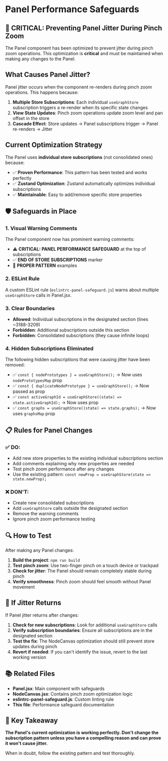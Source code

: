 # Panel Performance Safeguards

## 🚨 CRITICAL: Preventing Panel Jitter During Pinch Zoom

The Panel component has been optimized to prevent jitter during pinch zoom operations. This optimization is **critical** and must be maintained when making any changes to the Panel.

## What Causes Panel Jitter?

Panel jitter occurs when the component re-renders during pinch zoom operations. This happens because:

1. **Multiple Store Subscriptions**: Each individual `useGraphStore` subscription triggers a re-render when its specific state changes
2. **View State Updates**: Pinch zoom operations update zoom level and pan offset in the store
3. **Cascade Effect**: Store updates → Panel subscriptions trigger → Panel re-renders → Jitter

## Current Optimization Strategy

The Panel uses **individual store subscriptions** (not consolidated ones) because:

- ✅ **Proven Performance**: This pattern has been tested and works perfectly
- ✅ **Zustand Optimization**: Zustand automatically optimizes individual subscriptions
- ✅ **Maintainable**: Easy to add/remove specific store properties

## 🛡️ Safeguards in Place

### 1. Visual Warning Comments
The Panel component now has prominent warning comments:
- ⚠️ **CRITICAL: PANEL PERFORMANCE SAFEGUARD** at the top of subscriptions
- ✅ **END OF STORE SUBSCRIPTIONS** marker
- 🔧 **PROPER PATTERN** examples

### 2. ESLint Rule
A custom ESLint rule (`eslintrc-panel-safeguard.js`) warns about multiple `useGraphStore` calls in Panel.jsx.

### 3. Clear Boundaries
- **Allowed**: Individual subscriptions in the designated section (lines ~3188-3209)
- **Forbidden**: Additional subscriptions outside this section
- **Forbidden**: Consolidated subscriptions (they cause infinite loops)

### 4. Hidden Subscriptions Eliminated
The following hidden subscriptions that were causing jitter have been removed:
- ✅ `const { nodePrototypes } = useGraphStore();` → Now uses `nodePrototypesMap` prop
- ✅ `const { duplicateNodePrototype } = useGraphStore();` → Now passed as prop
- ✅ `const activeGraphId = useGraphStore((state) => state.activeGraphId);` → Now uses prop
- ✅ `const graphs = useGraphStore((state) => state.graphs);` → Now uses `graphsMap` prop

## 📋 Rules for Panel Changes

### ✅ DO:
- Add new store properties to the existing individual subscriptions section
- Add comments explaining why new properties are needed
- Test pinch zoom performance after any changes
- Use the existing pattern: `const newProp = useGraphStore(state => state.newProp);`

### ❌ DON'T:
- Create new consolidated subscriptions
- Add `useGraphStore` calls outside the designated section
- Remove the warning comments
- Ignore pinch zoom performance testing

## 🔍 How to Test

After making any Panel changes:

1. **Build the project**: `npm run build`
2. **Test pinch zoom**: Use two-finger pinch on a touch device or trackpad
3. **Check for jitter**: The Panel should remain completely stable during pinch
4. **Verify smoothness**: Pinch zoom should feel smooth without Panel movement

## 🚨 If Jitter Returns

If Panel jitter returns after changes:

1. **Check for new subscriptions**: Look for additional `useGraphStore` calls
2. **Verify subscription boundaries**: Ensure all subscriptions are in the designated section
3. **Test the fix**: The NodeCanvas optimization should still prevent store updates during pinch
4. **Revert if needed**: If you can't identify the issue, revert to the last working version

## 📚 Related Files

- **Panel.jsx**: Main component with safeguards
- **NodeCanvas.jsx**: Contains pinch zoom optimization logic
- **eslintrc-panel-safeguard.js**: Custom linting rule
- **This file**: Performance safeguard documentation

## 🎯 Key Takeaway

**The Panel's current optimization is working perfectly. Don't change the subscription pattern unless you have a compelling reason and can prove it won't cause jitter.**

When in doubt, follow the existing pattern and test thoroughly.
